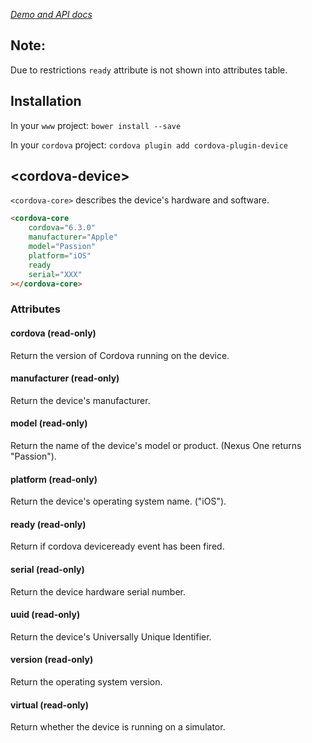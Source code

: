 _[Demo and API docs](https://adelarosab.github.io/cordova-device)_

## Note:
Due to restrictions `ready` attribute is not shown into attributes table.

## Installation
In your `www` project:
`bower install --save `

In your `cordova` project:
`cordova plugin add cordova-plugin-device`

## &lt;cordova-device&gt;

`<cordova-core>` describes the device's hardware and software.

```html
<cordova-core
    cordova="6.3.0"
    manufacturer="Apple"
    model="Passion"
    platform="iOS"
    ready
    serial="XXX"
></cordova-core>
```
### Attributes
 
#### cordova (read-only)

Return the version of Cordova running on the device.
 
#### manufacturer (read-only)

Return the device's manufacturer.
 
#### model (read-only)

Return the name of the device's model or product. (Nexus One returns "Passion").
 
#### platform (read-only)

Return the device's operating system name. ("iOS").
 
#### ready (read-only)

Return if cordova deviceready event has been fired.
 
#### serial (read-only)

Return the device hardware serial number.
 
#### uuid (read-only)

Return the device's Universally Unique Identifier.
 
#### version (read-only)

Return the operating system version.
 
#### virtual (read-only)

Return whether the device is running on a simulator.
